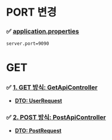 # PORT 변경

### ✅ [application.properties](./src/main/resources/application.properties)

```properties
server.port=9090
```

# GET

### ✅ [1. GET 방식: GetApiController](./src/main/java/com/example/hello/controller/GetApiController.java)

- [**DTO: UserRequest**](./src/main/java/com/example/hello/dto/UserRequest.java)

### ✅ [2. POST 방식: PostApiController](./src/main/java/com/example/hello/controller/PostApiController.java)

- [**DTO: PostRequest**](./src/main/java/com/example/hello/dto/PostRequest.java)